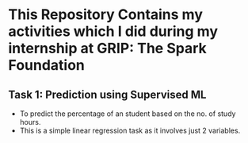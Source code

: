 # This Repository Contains my activities which I did during my internship at GRIP: The Spark Foundation
## Task 1: Prediction using Supervised ML
- To predict the percentage of an student based on the no. of study hours.
- This is a simple linear regression task as it involves just 2 variables.

